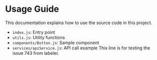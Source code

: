 # Usage Guide

This documentation explains how to use the source code in this project.

- `index.js`: Entry point
- `utils.js`: Utility functions
- `components/Button.js`: Sample component
- `services/apiService.js`: API call example
  This line is for testing the issue 743 from labeler.
